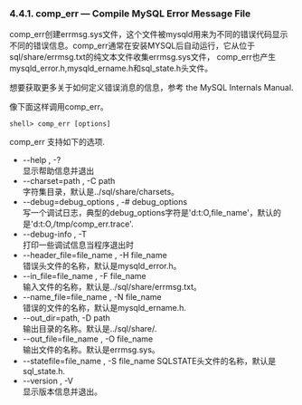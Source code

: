### 4.4.1. comp_err — Compile MySQL Error Message File

comp_err创建errmsg.sys文件，这个文件被mysqld用来为不同的错误代码显示不同的错误信息。comp_err通常在安装MYSQL后自动运行，它从位于sql/share/errmsg.txt的纯文本文件收集errmsg.sys文件，
comp_err也产生mysqld_error.h,mysqld_ername.h和sql_state.h头文件。

想要获取更多关于如何定义错误消息的信息，参考 the MySQL Internals Manual.

像下面这样调用comp_err。

```shell
shell> comp_err [options]
```

comp_err 支持如下的选项.

* --help , -?  
显示帮助信息并退出
* --charset=path , -C path  
字符集目录，默认是../sql/share/charsets。
* --debug=debug_options , -# debug_options  
写一个调试日志，典型的debug_options字符是'd:t:O,file_name'，默认的是'd:t:O,/tmp/comp_err.trace'.
* --debug-info , -T  
打印一些调试信息当程序退出时
* --header_file=file_name , -H file_name  
错误头文件的名称，默认是mysqld_error.h。
* --in_file=file_name , -F file_name  
输入文件的名称，默认是../sql/share/errmsg.txt。
* --name_file=file_name , -N file_name  
错误的文件的名称，默认是mysqld_ername.h.
* --out_dir=path, -D path  
输出目录的名称。默认是../sql/share/.
* --out_file=file_name , -O file_name  
输出文件的名称。默认是errmsg.sys。
* --statefile=file_name , -S file_name
SQLSTATE头文件的名称，默认是sql_state.h.
* --version , -V  
显示版本信息并退出。







